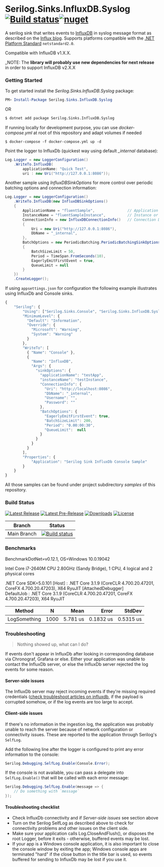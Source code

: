 # Serilog.Sinks.InfluxDB.Syslog [![Build status](https://ci.appveyor.com/api/projects/status/uc9y3i52t0dpvxq8/branch/main?svg=true)](https://ci.appveyor.com/project/MarkZither/serilog-sinks-influxdb/branch/main)[![nuget](https://img.shields.io/nuget/v/Serilog.Sinks.InfluxDB.Syslog.svg)](https://www.nuget.org/packages/Serilog.Sinks.InfluxDB.Syslog)
A serilog sink that writes events to [InfluxDB](https://www.influxdata.com/) in syslog message format as described on the [Influx blog](https://www.influxdata.com/blog/writing-logs-directly-to-influxdb/).
Supports platforms compatible with the [.NET Platform Standard](https://docs.microsoft.com/en-us/dotnet/standard/net-standard) `netstandard2.0`.

Compatible with InfluxDB v1.X.X. 

_NOTE: The **library will probably use new dependencies for next release** in order to support InfluxDB v2.X.X

### Getting Started 

To get started install the *Serilog.Sinks.InfluxDB.Syslog* package:

```powershell
PM> Install-Package Serilog.Sinks.InfluxDB.Syslog
```

OR

```bash
$ dotnet add package Serilog.Sinks.InfluxDB.Syslog
```

If running locally for development purpose, you can use *docker-compose.yml* at root of this repository and adapt volumes if needed
```
$ docker-compose -f docker-compose.yml up -d
```

Point the logger to InfluxDb (quickest way using default *_internal* database):

```csharp
Log.Logger = new LoggerConfiguration()    
    .WriteTo.InfluxDB(
        applicationName: "Quick Test", 
        uri : new Uri("http://127.0.0.1:8086"));
```

Another sample using *InfluxDBSinkOptions* for more control over periodic batching options and connection information:

```csharp
Log.Logger = new LoggerConfiguration()
    .WriteTo.InfluxDB(new InfluxDBSinkOptions()
    {
        ApplicationName = "fluentSample",               // Application Name
        InstanceName = "fluentSampleInstance",          // Instance or Environment Name
        ConnectionInfo = new InfluxDBConnectionInfo()   // Connection Details
        {
            Uri = new Uri("http://127.0.0.1:8086"),
            DbName = "_internal",
        },
        BatchOptions = new PeriodicBatching.PeriodicBatchingSinkOptions()
        {
            BatchSizeLimit = 50,
            Period = TimeSpan.FromSeconds(10),
            EagerlyEmitFirstEvent = true,
            QueueLimit = null
        }
    })
    .CreateLogger();
```

If using `appsettings.json` for configuration the following example illustrates using InfluxDb and Console sinks.

```javascript
{
    "Serilog": {
        "Using": ["Serilog.Sinks.Console", "Serilog.Sinks.InfluxDB.Syslog"],
        "MinimumLevel": {
          "Default": "Information",
          "Override": {
            "Microsoft": "Warning",
            "System": "Warning"
          }
        },
        "WriteTo": [
          { "Name": "Console" },
          {
            "Name": "InfluxDB",
            "Args": {
              "sinkOptions": {
                "applicationName": "testApp",
                "instanceName": "testInstance",
                "ConnectionInfo": {
                  "Uri": "http://localhost:8086",
                  "DbName": "_internal",
                  "Username": "",
                  "Password": ""
                },
                "BatchOptions": {
                  "EagerlyEmitFirstEvent": true,
                  "BatchSizeLimit": 200,
                  "Period": "0.00:00:30",
                  "QueueLimit":  null
                }
              }
            }
          }
        ],
        "Properties": {
            "Application": "Serilog Sink InfluxDb Console Sample"
        }
    }
}
```

All those samples can be found under project subdirectory *samples* of this repository.


### Build Status

[![Latest Release](https://img.shields.io/nuget/v/Serilog.Sinks.InfluxDB.Syslog?logo=nuget&label=release&style=for-the-badge)](https://www.nuget.org/packages/Serilog.Sinks.InfluxDB.Syslog)
[![Latest Pre-Release](https://img.shields.io/nuget/vpre/Serilog.Sinks.InfluxDB.Syslog?logo=nuget&color=yellow&label=pre-release&style=for-the-badge)](https://www.nuget.org/packages/Serilog.Sinks.InfluxDB.Syslog/absoluteLatest)
[![Downloads](https://img.shields.io/nuget/dt/Serilog.Sinks.InfluxDB.Syslog?style=for-the-badge&logo=data%3Aimage%2Fpng%3Bbase64%2CiVBORw0KGgoAAAANSUhEUgAAAEAAAABACAYAAACqaXHeAAAAAXNSR0IArs4c6QAAAARnQU1BAACxjwv8YQUAAAAJcEhZcwAAHYcAAB2HAY%2Fl8WUAAAAZdEVYdFNvZnR3YXJlAHBhaW50Lm5ldCA0LjAuMTnU1rJkAAABrUlEQVR4XuXQQW7DMAxE0Rw1R%2BtN3XAjBOpPaptfsgkN8DazIDB8bNu2NCxXguVKsFwJlrJs6KYGS1k2dFODpSwbuqnBUpYN3dRgKcuGbmqwlGVDNzVYyrKhmxosZdnQTQ2WsmzopgZLWTZ0U4OlLBu6qcFSlg3d1GApy4ZuarCUZUM3NVjKsqGbGixl2dBNDZaybOimBktZNnRTg6UsG7qpwVKWDd3UYPnB86VKfl5owx9YflHhCbvHByz%2FcecnHBofsNzhjk84PD5gudOdnnBqfMDygDs84fT4gOVBVz4hNT5gecIVT0iPD1ieNPMJyviAZcKMJ2jjA5ZJI5%2Bgjg9YCkY8QR8fsJSYTxgyPmApMp4wbHzAUpZ5wtDxAcsBzjxh%2BPiA5SBHnjBlfMByoD1PmDY%2BYDnYtydMHR%2BwnICeMH18wHKS9ydcMj5gOVE84bLxAcuVYLkSLDvVQ5saLDvVQ5saLDvVQ5saLDvVQ5saLDvVQ5saLDvVQ5saLDvVQ5saLDvVQ5saLDvVQ5saLDvVQ5saLDvVQ5saLDvVQ5saLFeC5UqwXAmW69gev7WIMc4gs9idAAAAAElFTkSuQmCC)](https://www.nuget.org/packages/Serilog.Sinks.InfluxDB.Syslog/)
[![License](https://img.shields.io/badge/license-MIT-blue.svg?style=for-the-badge&logo=data%3Aimage%2Fpng%3Bbase64%2CiVBORw0KGgoAAAANSUhEUgAAAEAAAABACAYAAACqaXHeAAAAAXNSR0IArs4c6QAAAARnQU1BAACxjwv8YQUAAAAJcEhZcwAAHYcAAB2HAY%2Fl8WUAAAAZdEVYdFNvZnR3YXJlAHBhaW50Lm5ldCA0LjAuMTCtCgrAAAADB0lEQVR4XtWagXETMRREUwIlUAIlUAodQAl0AJ1AB9BB6AA6gA6MduKbkX%2BevKecNk525jHO3l%2Fp686xlJC70%2Bl0C942vjV%2Bn9FreVQbBc0wWujfRpW8Z78JaIb53hhJ1ygTA80w9PQ36duBMjHQHPCuoQZfutSjeqU1PAJN4E3j2pN7aVKv6pnWcgGawNfGa5N6prVcgGZBn8yvVXZXQbOgPXokXaPMNZwoc41D%2FaHZ8b7hpBrKjnCizIjD%2FaHZ8aPR6%2BeZXqqh7Agnyow43B%2BaZz40qnQ36a6rlsYgnChDLOkPzTN1z%2B9PafU0N3OAcaIMsaQ%2FNBufG1X9JyrtDMr0Y4xwokxlWX%2BPjAYdemhPrWeDvYcPJ8r0LO3v4oszNfivQQuTp2u9qJGKE2V6lvZ38UVj9q3t3oqEE2U2lvfXF4t6qPjTqDUV1fRyhw8nymws768vfOr2NtqOqFY4UUZE%2BusL6VDRX7%2FGzOHDiTIi0t9WMPsUKzNPx4kysf62gmuHir3sPXw4USbWny485ZOc2PsJ7VTro%2F3pwp5DxV7qHq2xa41TrY%2F2J7PfJkaHir3UwwdtU061PtqfTP0CUaYm2v3LxCtoDI2lMWk8p1of7Y8K0jhRJgaaYZwoE0P%2FpFUndZqtP6T4BE2zC5qtP6T4BE2zC5qtPyRN8OvhZUQae3ZBtT7anyb49PA6Ivp5wKnWR%2FvbJkncZXr6wokysf62CXRCWjmJxhqd2JwoE%2BuvTqS37JGJlB39GLzhRJmN5f31gz8XTpSJgWYYJ8rEQDOME2VioBnGiTIx0AzjRJkYaIZxokwMNMM4USYGmmGcKBMDzTBOlImBZhgnysRAM4wTZWKgGcaJMjHQDONEmRhohnGiTAw0wzhRJgaaYZwoEwPNME6UiYFmGCfKxEAzjBNlYqAZxokyMdAMoL%2FO%2BNi4bzjpT1e%2BNFb8V7gFzUXMLHqk%2BM1A8wArFj1S5GagOUly0SMtuxloTnJrUU%2B7QXOSW4t62g2ak9xa1NNu0Jzk1qKednK6%2Bw9roIB8keT%2F3QAAAABJRU5ErkJggg%3D%3D)](LICENSE.md)

| Branch   | Status         |
| -------- | -------------- |
|Main Branch|[![Build status](https://ci.appveyor.com/api/projects/status/uc9y3i52t0dpvxq8/branch/main?svg=true)](https://ci.appveyor.com/project/MarkZither/serilog-sinks-influxdb/branch/main)|

### Benchmarks

BenchmarkDotNet=v0.12.1, OS=Windows 10.0.19042

Intel Core i7-2640M CPU 2.80GHz (Sandy Bridge), 1 CPU, 4 logical and 2 physical cores

.NET Core SDK=5.0.101 
  [Host]     : .NET Core 3.1.9 (CoreCLR 4.700.20.47201, CoreFX 4.700.20.47203), X64 RyuJIT  [AttachedDebugger]   
  DefaultJob : .NET Core 3.1.9 (CoreCLR 4.700.20.47201, CoreFX 4.700.20.47203), X64 RyuJIT


|       Method |    N |     Mean |     Error |    StdDev |
|------------- |----- |---------:|----------:|----------:|
| LogSomething | 1000 | 5.781 us | 0.1832 us | 0.5315 us |

### Troubleshooting

> Nothing showed up, what can I do?

If events don't appear in InfluxDb after looking in corresponding database via Chronograf, Grafana or else. Either your application was unable to contact the InfluxDb server, or else the InfluxDb server rejected the log events for some reason.

#### Server-side issues

The InfluxDb server may reject incoming events if they're missing required credentials ([check troubleshoot articles on influxdb](https://docs.influxdata.com/influxdb/v1.8/troubleshooting/), if the payload is corrupted somehow, or if the log events are too large to accept.


#### Client-side issues

If there's no information in the ingestion log, the application was probably unable to reach the server because of network configuration or connectivity issues. These are reported to the application through Serilog's `SelfLog`.

Add the following line after the logger is configured to print any error information to the console:

```csharp
Serilog.Debugging.SelfLog.Enable(Console.Error);
```

If the console is not available, you can pass a delegate into `SelfLog.Enable()` that will be called with each error message:

```csharp
Serilog.Debugging.SelfLog.Enable(message => {
    // Do something with `message`
});
```

#### Troubleshooting checklist

* Check InfluxDb connectivity and if _Server-side issues_ see section above
* Turn on the Serilog SelfLog as described above to check for connectivity problems and other issues on the client side.
* Make sure your application calls Log.CloseAndFlush(), or disposes the root Logger, before it exits - otherwise, buffered events may be lost.
* If your app is a Windows console application, it is also important to close the console window by exiting the app; Windows console apps are terminated "hard" if the close button in the title bar is used, so events buffered for sending to InfluxDb may be lost if you use it.
